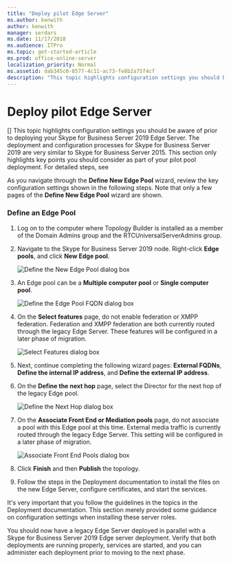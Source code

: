 ```yaml
---
title: "Deploy pilot Edge Server"
ms.author: kenwith
author: kenwith
manager: serdars
ms.date: 11/17/2018
ms.audience: ITPro
ms.topic: get-started-article
ms.prod: office-online-server
localization_priority: Normal
ms.assetid: dab345c0-8577-4c11-ac73-fe8b2a75f4cf
description: "This topic highlights configuration settings you should be aware of prior to deploying your Skype for Business Server 2019 Edge Server. The deployment and configuration processes for Skype for Business Server 2019 are very similar to Skype for Business Server 2015. This section only highlights key points you should consider as part of your pilot pool deployment. For detailed steps, see Deploying external user access in Skype for Business Server 2019 in the Deployment documentation, which describes the deployment process and also gives configuration information for external user access."
---
```


# Deploy pilot Edge Server
[]
This topic highlights configuration settings you should be aware of prior to deploying your Skype for Business Server 2019 Edge Server. The deployment and configuration processes for Skype for Business Server 2019 are very similar to Skype for Business Server 2015. This section only highlights key points you should consider as part of your pilot pool deployment. For detailed steps, see 
<!-- [Deploying external user access in Skype for Business Server 2019](../../deployment/deploying-external-user-access/deploying-external-user-access.md) in the Deployment documentation, which describes the deployment process and also gives configuration information for external user access.  -->
  
As you navigate through the **Define New Edge Pool** wizard, review the key configuration settings shown in the following steps. Note that only a few pages of the **Define New Edge Pool** wizard are shown. 
  
### Define an Edge Pool

1. Log on to the computer where Topology Builder is installed as a member of the Domain Admins group and the RTCUniversalServerAdmins group.
    
2. Navigate to the Skype for Business Server 2019 node. Right-click **Edge pools**, and click **New Edge pool**.
    
     ![Define the New Edge Pool dialog box](../../media/migration_ocs_topo_edgepool_page1.JPG)
  
3. An Edge pool can be a **Multiple computer pool** or **Single computer pool**.
    
     ![Define the Edge Pool FQDN dialog box](../../media/migration_ocs_topo_edgepool_page2.JPG)
  
4. On the **Select features** page, do not enable federation or XMPP federation. Federation and XMPP federation are both currently routed through the legacy Edge Server. These features will be configured in a later phase of migration. 
    
     ![Select Features dialog box](../../media/migration_ocs_topo_edgepool_page3.JPG)
  
5. Next, continue completing the following wizard pages: **External FQDNs**, **Define the internal IP address**, and **Define the external IP address**.
    
6. On the **Define the next hop** page, select the Director for the next hop of the legacy Edge pool. 
    
     ![Define the Next Hop dialog box](../../media/migration_ocs_topo_edgepool_page7.JPG)
  
7. On the **Associate Front End or Mediation pools** page, do not associate a pool with this Edge pool at this time. External media traffic is currently routed through the legacy Edge Server. This setting will be configured in a later phase of migration. 
    
     ![Associate Front End Pools dialog box](../../media/migration_ocs_topo_edgepool_page8.JPG)
  
8. Click **Finish** and then **Publish** the topology. 
    
9. Follow the steps in the Deployment documentation to install the files on the new Edge Server, configure certificates, and start the services. 
<!-- [Install Edge Servers for Skype for Business Server 2019](../../deployment/deploying-external-user-access/install-edge-servers.md) in -->
    
It's very important that you follow the guidelines in the topics in the Deployment documentation. This section merely provided some guidance on configuration settings when installing these server roles. 
<!-- [Deploying external user access in Skype for Business Server 2019](../../deployment/deploying-external-user-access/deploying-external-user-access.md) -->
  
You should now have a legacy Edge Server deployed in parallel with a Skype for Business Server 2019 Edge server deployment. Verify that both deployments are running properly, services are started, and you can administer each deployment prior to moving to the next phase. 
  

